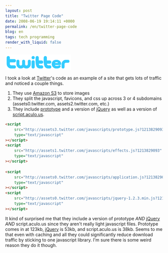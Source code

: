 ```yaml
---
layout: post
title: "Twitter Page Code"
date: 2008-06-19 19:14:11 +0000
permalink: /en/twitter-page-code
blog: en
tags: tech programming
render_with_liquid: false
---
```


![Twitter](/assets/images/gallery/twitter.png)

I took a look at [Twitter](http://www.twitter.com/)'s code as an example of a site that gets lots of traffic and noticed a couple things.

1. They use [Amazon S3](http://www.amazon.com/gp/browse.html?node=16427261) to store images
2. They split the javascript, favicons, and css up across 3 or 4 subdomains (assets0.twitter.com, assets2.twitter.com, etc.)
3. They include [prototype](http://www.prototypejs.org/) and a version of [jQuery](http://jquery.com/) as well as a version of [script.aculo.us](http://script.aculo.us/).

```html
<script
    src="http://assets3.twitter.com/javascripts/prototype.js?1213829093"
    type="text/javascript"
></script>
<script
    src="http://assets1.twitter.com/javascripts/effects.js?1213829093"
    type="text/javascript"
></script>

<script
    src="http://assets0.twitter.com/javascripts/application.js?1213829093"
    type="text/javascript"
></script>
<script
    src="http://assets0.twitter.com/javascripts/jquery-1.2.3.min.js?1213829093"
    type="text/javascript"
></script>
```

It kind of surprised me that they include a version of prototype _AND_ [jQuery](http://jquery.com/) _AND_ script.aculo.us since they aren't really light javascript files. Prototype comes in at 123kb, [jQuery](http://jquery.com/) is 53kb, and script.aculo.us is 38kb. Seems to me that even with caching and all they could significantly reduce download traffic by sticking to one javascript library. I'm sure there is some weird reason they do it though.
